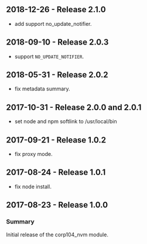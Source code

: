 ## 2018-12-26 - Release 2.1.0

  - add support no_update_notifier.

## 2018-09-10 - Release 2.0.3

  - support `NO_UPDATE_NOTIFIER`.

## 2018-05-31 - Release 2.0.2

  - fix metadata summary.

## 2017-10-31 - Release 2.0.0 and 2.0.1

  - set node and npm softlink to /usr/local/bin

## 2017-09-21 - Release 1.0.2

  - fix proxy mode.

## 2017-08-24 - Release 1.0.1

  - fix node install.

## 2017-08-23 - Release 1.0.0
### Summary

Initial release of the corp104_nvm module.
